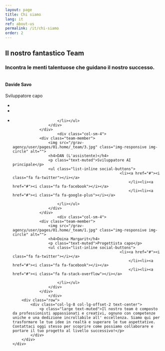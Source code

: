 ```yaml
---
layout: page
title: Chi siamo
lang: it
ref: about-us
permalink: /it/chi-siamo
order: 2
---
```


<div class="container">
    <div class="row">
        <div class="col-lg-12 text-center">
            <h2>Il nostro fantastico Team</h2>
<h3>Incontra le menti talentuose che guidano il nostro successo.</h3>
        </div>
    </div>
    <div class="row">
                    <div class="col-sm-4">
                <div class="team-member">
                    <img src="/grav-agency/user/pages/01.home/_team/2.jpg" class="img-responsive img-circle" alt="">
                    <h4>Davide Savo</h4>
                    <p class="text-muted">Sviluppatore capo</p>
                    <ul class="list-inline social-buttons">
                                                    <li><a href="https://mkthings..github.io/"><i class="fa fa-github"></i></a>
                                                        </li><li><a href="https://communityforums.atmeta.com/t5/user/viewprofilepage/user-id/1621085"><i class="fa fa-facebook"></i></a>
                                                        </li><li><a href="https://www.linkedin.com/in/davide-savo/"><i class="fa fa-linkedin"></i></a>
                            
                        </li></ul>
                    </div>
                </div>
                        <div class="col-sm-4">
                <div class="team-member">
                    <img src="/grav-agency/user/pages/01.home/_team/3.jpg" class="img-responsive img-circle" alt="">
                    <h4>DAN (L'assistente)</h4>
                    <p class="text-muted">Sviluppatore AI principale</p>
                    <ul class="list-inline social-buttons">
                                                    <li><a href="#"><i class="fa fa-twitter"></i></a>
                                                        </li><li><a href="#"><i class="fa fa-facebook"></i></a>
                                                        </li><li><a href="#"><i class="fa fa-google-plus"></i></a>
                            
                        </li></ul>
                    </div>
                </div>
                        <div class="col-sm-4">
                <div class="team-member">
                    <img src="/grav-agency/user/pages/01.home/_team/1.jpg" class="img-responsive img-circle" alt="">
                    <h4>Doina Margarit</h4>
                    <p class="text-muted">Progettista capo</p>
                    <ul class="list-inline social-buttons">
                                                    <li><a href="#"><i class="fa fa-twitter"></i></a>
                                                        </li><li><a href="#"><i class="fa fa-facebook"></i></a>
                                                        </li><li><a href="#"><i class="fa fa-stack-overflow"></i></a>
                            
                        </li></ul>
                    </div>
                </div>
                    </div>
        <div class="row">
            <div class="col-lg-8 col-lg-offset-2 text-center">
                <p class="large text-muted">Il nostro team è composto da professionisti appassionati e creativi, ognuno con competenze uniche e una dedizione incrollabile all' eccellenza. Siamo qui per trasformare le tue idee in realtà e superare le tue aspettative. Contattaci oggi stesso per scoprire come possiamo collaborare e portare il tuo progetto al livello successivo!</p>
            </div>
        </div>
    </div>
